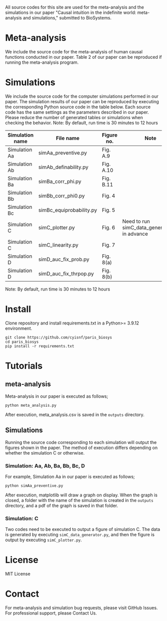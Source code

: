 All source codes for this site are used for the meta-analysis and the simulations in our paper "Causal intuition in the indefinite world: meta-analysis and simulations," submitted to BioSystems.

# Meta-analysis

We include the source code for the meta-analysis of human causal functions conducted in our paper.
Table 2 of our paper can be reproduced if running the meta-analysis program.

# Simulations

We include the source code for the computer simulations performed in our paper.
The simulation results of our paper can be reproduced by executing the corresponding Python source code in the table below.
Each source code has the same settings as the parameters described in our paper.
Please reduce the number of generated tables or simulations when checking the behavior.
Note: By default, run time is 30 minutes to 12 hours

| Simulation name | File name                | Figure no. | Note                                          |
| --------------- | ------------------------ | ---------- | --------------------------------------------- |
| Simulation Aa   | simAa_preventive.py      | Fig. A.9   |                                               |
| Simulation Ab   | simAb_definability.py    | Fig. A.10  |                                               |
| Simulation Ba   | simBa_corr_phi.py        | Fig. B.11  |                                               |
| Simulation Bb   | simBb_corr_phi0.py       | Fig. 4     |                                               |
| Simulation Bc   | simBc_equiprobability.py | Fig. 5     |                                               |
| Simulation C    | simC_plotter.py          | Fig. 6     | Need to run simC_data_generator.py in advance |
| Simulation C    | simC_linearity.py        | Fig. 7     |                                               |
| Simulation D    | simD_auc_fix_prob.py     | Fig. 8(a)  |                                               |
| Simulation D    | simD_auc_fix_thrpop.py   | Fig. 8(b)  |                                               |

Note: By default, run time is 30 minutes to 12 hours

# Install

Clone repository and install requirements.txt in a Python>= 3.9.12 environment.

```
git clone https://github.com/cyisnf/paris_biosys
cd paris_biosys
pip install -r requirements.txt
```

# Tutorials

## meta-analysis

Meta-analysis in our paper is executed as follows;

```
python meta_analysis.py
```

After execution, meta_analysis.csv is saved in the `outputs` directory.

## Simulations

Running the source code corresponding to each simulation will output the figures shown in the paper.
The method of execution differs depending on whether the simulation C or otherwise.

### Simulation: Aa, Ab, Ba, Bb, Bc, D

For example, Simulation Aa in our paper is executed as follows;

```
python simAa_preventive.py
```

After execution, matplotlib will draw a graph on display.
When the graph is closed, a folder with the name of the simulation is created in the `outputs` directory, and a pdf of the graph is saved in that folder.

### Simulation: C

Two codes need to be executed to output a figure of simulation C.
The data is generated by executing `simC_data_generator.py`, and then the figure is output by executing `simC_plotter.py`.

# License

MIT License

# Contact

For meta-analysis and simulation bug requests, please visit GitHub Issues.
For professional support, please Contact Us.
